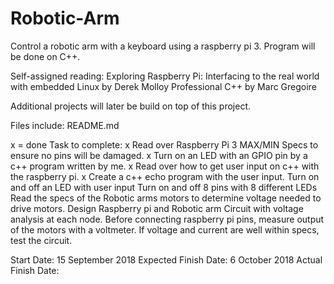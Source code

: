 # Robotic-Arm
Control a robotic arm with a keyboard using a raspberry pi 3. Program will be done on C++. 

Self-assigned reading: Exploring Raspberry Pi: Interfacing to the real world with embedded Linux by Derek Molloy 
                       Professional C++  by Marc Gregoire 

Additional projects will later be build on top of this project. 

Files include: README.md
               
x = done
Task to complete: x Read over Raspberry Pi 3 MAX/MIN Specs to ensure no pins will be damaged.
                  x Turn on an LED with an GPIO pin by a c++ program written by me.
                  x Read over how to get user input on c++ with the raspberry pi.
                  x Create a c++ echo program with the user input.
                  Turn on and off an LED with user input
                  Turn on and off 8 pins with 8 different LEDs
                  Read the specs of the Robotic arms motors to determine voltage needed to drive motors.
                  Design Raspberry pi and Robotic arm Circuit with voltage analysis at each node.
                  Before connecting raspberry pi pins, measure output of the motors with a voltmeter. 
                  If voltage and current are well within specs, test the circuit.
                  

Start Date:           15 September 2018
Expected Finish Date: 6 October 2018
Actual Finish Date: 
